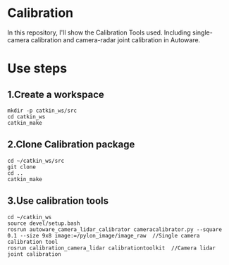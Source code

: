 # Calibration
In this repository, I'll show the Calibration Tools used.
Including single-camera calibration and camera-radar joint calibration in Autoware.

# Use steps 
## 1.Create a workspace 
```
mkdir -p catkin_ws/src
cd catkin_ws
catkin_make
```
## 2.Clone Calibration package 
```
cd ~/catkin_ws/src
git clone 
cd ..
catkin_make
```
## 3.Use calibration tools 
```
cd ~/catkin_ws
source devel/setup.bash
rosrun autoware_camera_lidar_calibrator cameracalibrator.py --square 0.1 --size 9x8 image:=/pylon_image/image_raw  //Single camera calibration tool 
rosrun calibration_camera_lidar calibrationtoolkit  //Camera lidar joint calibration 

```
